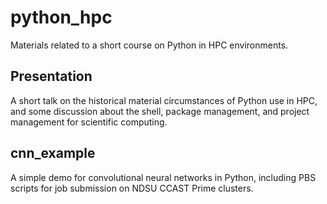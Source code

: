 # python_hpc

Materials related to a short course on Python in HPC environments. 

## Presentation 

A short talk on the historical material circumstances of Python use in HPC, and some discussion about the shell, package management, and project management for scientific computing.

## cnn_example

A simple demo for convolutional neural networks in Python, including PBS scripts for job submission on NDSU CCAST Prime clusters. 
